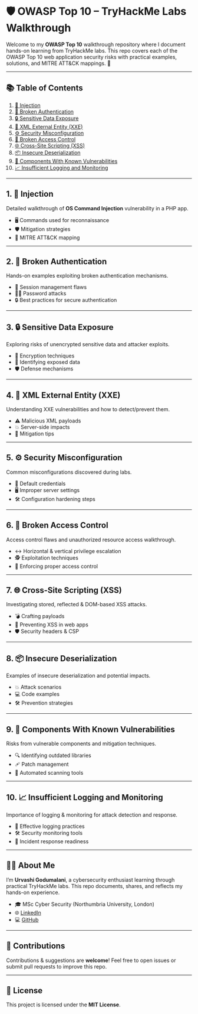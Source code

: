 # 🛡️ OWASP Top 10 – TryHackMe Labs Walkthrough

Welcome to my **OWASP Top 10** walkthrough repository where I document hands-on learning from TryHackMe labs. This repo covers each of the OWASP Top 10 web application security risks with practical examples, solutions, and MITRE ATT&CK mappings. 🚀

---

## 📚 Table of Contents

1. [💉 Injection](#1-injection)  
2. [🔐 Broken Authentication](#2-broken-authentication)  
3. [🔒 Sensitive Data Exposure](#3-sensitive-data-exposure)  
4. [🧩 XML External Entity (XXE)](#4-xml-external-entity-xxe)  
5. [⚙️ Security Misconfiguration](#5-security-misconfiguration)  
6. [🚫 Broken Access Control](#6-broken-access-control)  
7. [🌐 Cross-Site Scripting (XSS)](#7-cross-site-scripting-xss)  
8. [📦 Insecure Deserialization](#8-insecure-deserialization)  
9. [🧰 Components With Known Vulnerabilities](#9-components-with-known-vulnerabilities)  
10. [📈 Insufficient Logging and Monitoring](#10-insufficient-logging-and-monitoring)  

---

## 1. 💉 Injection

Detailed walkthrough of **OS Command Injection** vulnerability in a PHP app.  
- 🖥️ Commands used for reconnaissance  
- 🛡️ Mitigation strategies  
- 🎯 MITRE ATT&CK mapping

---

## 2. 🔐 Broken Authentication

Hands-on examples exploiting broken authentication mechanisms.  
- 🔑 Session management flaws  
- 🕵️‍♂️ Password attacks  
- 🔒 Best practices for secure authentication

---

## 3. 🔒 Sensitive Data Exposure

Exploring risks of unencrypted sensitive data and attacker exploits.  
- 🔐 Encryption techniques  
- 👀 Identifying exposed data  
- 🛡️ Defense mechanisms

---

## 4. 🧩 XML External Entity (XXE)

Understanding XXE vulnerabilities and how to detect/prevent them.  
- ⚠️ Malicious XML payloads  
- 💥 Server-side impacts  
- 🔧 Mitigation tips

---

## 5. ⚙️ Security Misconfiguration

Common misconfigurations discovered during labs.  
- 🔑 Default credentials  
- 🖥️ Improper server settings  
- 🛠️ Configuration hardening steps

---

## 6. 🚫 Broken Access Control

Access control flaws and unauthorized resource access walkthrough.  
- ↔️ Horizontal & vertical privilege escalation  
- 🕵️ Exploitation techniques  
- 🔐 Enforcing proper access control

---

## 7. 🌐 Cross-Site Scripting (XSS)

Investigating stored, reflected & DOM-based XSS attacks.  
- 💣 Crafting payloads  
- 🚫 Preventing XSS in web apps  
- 🛡️ Security headers & CSP

---

## 8. 📦 Insecure Deserialization

Examples of insecure deserialization and potential impacts.  
- 💥 Attack scenarios  
- 💻 Code examples  
- 🛠️ Prevention strategies

---

## 9. 🧰 Components With Known Vulnerabilities

Risks from vulnerable components and mitigation techniques.  
- 🔍 Identifying outdated libraries  
- 🩹 Patch management  
- 🤖 Automated scanning tools

---

## 10. 📈 Insufficient Logging and Monitoring

Importance of logging & monitoring for attack detection and response.  
- 📝 Effective logging practices  
- 🛠️ Security monitoring tools  
- 🚨 Incident response readiness

---

## 👩‍💻 About Me

I’m **Urvashi Godumalani**, a cybersecurity enthusiast learning through practical TryHackMe labs. This repo documents, shares, and reflects my hands-on experience.

- 🎓 MSc Cyber Security (Northumbria University, London)  
- 🌐 [LinkedIn](https://www.linkedin.com/in/urvashi-godumalani-043840113/)  
- 💻 [GitHub](https://github.com/pyl0v3r)  

---

## 🤝 Contributions

Contributions & suggestions are **welcome**! Feel free to open issues or submit pull requests to improve this repo.

---

## 📄 License

This project is licensed under the **MIT License**.
